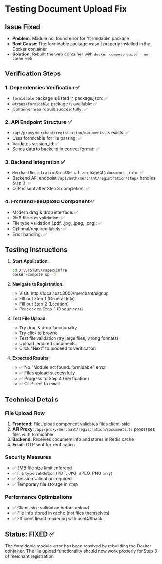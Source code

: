 # Testing Document Upload Fix

## Issue Fixed
- **Problem**: Module not found error for 'formidable' package
- **Root Cause**: The formidable package wasn't properly installed in the Docker container
- **Solution**: Rebuilt the web container with `docker-compose build --no-cache web`

## Verification Steps

### 1. Dependencies Verification ✅
- `formidable` package is listed in package.json: ✅
- `@types/formidable` package is available: ✅
- Container was rebuilt successfully: ✅

### 2. API Endpoint Structure ✅
- `/api/proxy/merchant/registration/documents.ts` exists: ✅
- Uses formidable for file parsing: ✅
- Validates session_id: ✅
- Sends data to backend in correct format: ✅

### 3. Backend Integration ✅
- `MerchantRegistrationStep3Serializer` expects `documents_info`: ✅
- Backend API endpoint `/api/auth/merchant/registration/step/` handles Step 3: ✅
- OTP is sent after Step 3 completion: ✅

### 4. Frontend FileUpload Component ✅
- Modern drag & drop interface: ✅
- 2MB file size validation: ✅
- File type validation (.pdf, .jpg, .jpeg, .png): ✅
- Optional/required labels: ✅
- Error handling: ✅

## Testing Instructions

1. **Start Application**:
   ```bash
   cd D:\SYSTEMS\rapex\infra
   docker-compose up -d
   ```

2. **Navigate to Registration**:
   - Visit: http://localhost:3000/merchant/signup
   - Fill out Step 1 (General Info)
   - Fill out Step 2 (Location) 
   - Proceed to Step 3 (Documents)

3. **Test File Upload**:
   - Try drag & drop functionality
   - Try click to browse
   - Test file validation (try large files, wrong formats)
   - Upload required documents
   - Click "Next" to proceed to verification

4. **Expected Results**:
   - ✅ No "Module not found: formidable" error
   - ✅ Files upload successfully
   - ✅ Progress to Step 4 (Verification)
   - ✅ OTP sent to email

## Technical Details

### File Upload Flow
1. **Frontend**: FileUpload component validates files client-side
2. **API Proxy**: `/api/proxy/merchant/registration/documents.ts` processes files with formidable
3. **Backend**: Receives document info and stores in Redis cache
4. **Email**: OTP sent for verification

### Security Measures
- ✅ 2MB file size limit enforced
- ✅ File type validation (PDF, JPG, JPEG, PNG only)
- ✅ Session validation required
- ✅ Temporary file storage in /tmp

### Performance Optimizations
- ✅ Client-side validation before upload
- ✅ File info stored in cache (not files themselves)
- ✅ Efficient React rendering with useCallback

## Status: FIXED ✅

The formidable module error has been resolved by rebuilding the Docker container. The file upload functionality should now work properly for Step 3 of merchant registration.
